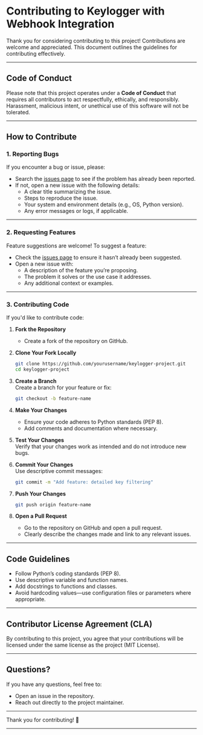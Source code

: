 
# Contributing to Keylogger with Webhook Integration  

Thank you for considering contributing to this project! Contributions are welcome and appreciated. This document outlines the guidelines for contributing effectively.  

---

## Code of Conduct  

Please note that this project operates under a **Code of Conduct** that requires all contributors to act respectfully, ethically, and responsibly. Harassment, malicious intent, or unethical use of this software will not be tolerated.  

---

## How to Contribute  

### 1. Reporting Bugs  
If you encounter a bug or issue, please:
- Search the [issues page](https://github.com/yourusername/keylogger-project/issues) to see if the problem has already been reported.
- If not, open a new issue with the following details:
  - A clear title summarizing the issue.
  - Steps to reproduce the issue.
  - Your system and environment details (e.g., OS, Python version).
  - Any error messages or logs, if applicable.  

---

### 2. Requesting Features  
Feature suggestions are welcome! To suggest a feature:  
- Check the [issues page](https://github.com/yourusername/keylogger-project/issues) to ensure it hasn’t already been suggested.  
- Open a new issue with:
  - A description of the feature you’re proposing.
  - The problem it solves or the use case it addresses.
  - Any additional context or examples.  

---

### 3. Contributing Code  

If you'd like to contribute code:  
1. **Fork the Repository**  
   - Create a fork of the repository on GitHub.  

2. **Clone Your Fork Locally**  
   ```bash  
   git clone https://github.com/yourusername/keylogger-project.git  
   cd keylogger-project  
   ```  

3. **Create a Branch**  
   Create a branch for your feature or fix:  
   ```bash  
   git checkout -b feature-name  
   ```  

4. **Make Your Changes**  
   - Ensure your code adheres to Python standards (PEP 8).
   - Add comments and documentation where necessary.

5. **Test Your Changes**  
   Verify that your changes work as intended and do not introduce new bugs.

6. **Commit Your Changes**  
   Use descriptive commit messages:  
   ```bash  
   git commit -m "Add feature: detailed key filtering"  
   ```  

7. **Push Your Changes**  
   ```bash  
   git push origin feature-name  
   ```  

8. **Open a Pull Request**  
   - Go to the repository on GitHub and open a pull request.
   - Clearly describe the changes made and link to any relevant issues.  

---

## Code Guidelines  

- Follow Python’s coding standards (PEP 8).  
- Use descriptive variable and function names.  
- Add docstrings to functions and classes.  
- Avoid hardcoding values—use configuration files or parameters where appropriate.  

---

## Contributor License Agreement (CLA)  

By contributing to this project, you agree that your contributions will be licensed under the same license as the project (MIT License).  

---

## Questions?  

If you have any questions, feel free to:
- Open an issue in the repository.
- Reach out directly to the project maintainer.  

---

Thank you for contributing! 🚀  

---  

